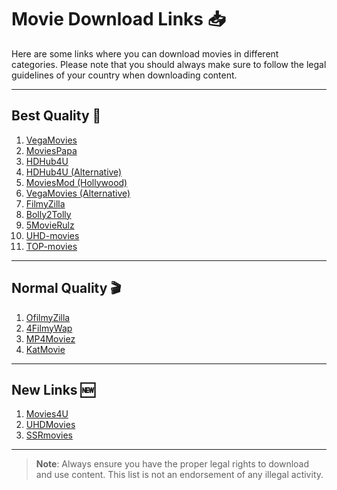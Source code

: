 # Movie Download Links 📥

Here are some links where you can download movies in different categories. Please note that you should always make sure to follow the legal guidelines of your country when downloading content.

---

## **Best Quality** 🎥

1. [VegaMovies](https://vegamovies.phd/)
2. [MoviesPapa](https://www.moviespapa.london/)
3. [HDHub4U](https://hdhub4u.tattoo/)
4. [HDHub4U (Alternative)](https://hdhub4u.capetown/)
5. [MoviesMod (Hollywood)](https://moviesmod.bid/movies/hollywood/)
6. [VegaMovies (Alternative)](https://vegamovies.as/)
7. [FilmyZilla](https://filmyzilla.olamovies.in/)
8. [Bolly2Tolly](https://www.bolly2tolly.net/)
9. [5MovieRulz](https://www.5movierulz.io/)
10. [UHD-movies](https://uhdmovies.bet/)
11. [TOP-movies](https://topmovies.bet/)

---

## **Normal Quality** 🎬

1. [OfilmyZilla](https://www.ofilmyzilla.firm.in/)
2. [4FilmyWap](https://www.4filmywap.com/)
3. [MP4Moviez](https://www.mp4moviez.camera/)
4. [KatMovie](https://katmovie.helpsarkari.com/choose-year.php)

---

## **New Links** 🆕

1. [Movies4U](https://movies4u.prof/)
2. [UHDMovies](https://uhdmovies.boo/)
3.  [SSRmovies](https://ssrmovies.wf/)


---

> **Note**: Always ensure you have the proper legal rights to download and use content. This list is not an endorsement of any illegal activity.

